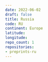 ```yaml
---
date: 2022-06-02
draft: false
title: Russia
code: RU
continent: Europe
latitude:
longitude:
repo_count: 1
repositories:
- preprints-ru
---
```



